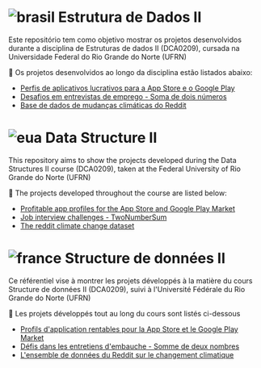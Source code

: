 # ![brasil](https://upload.wikimedia.org/wikipedia/commons/thumb/0/05/Flag_of_Brazil.svg/22px-Flag_of_Brazil.svg.png) Estrutura de Dados II
Este repositório tem como objetivo mostrar os projetos desenvolvidos durante a disciplina de Estruturas de dados II (DCA0209), cursada na Universidade Federal do Rio Grande do Norte (UFRN)

:file_folder: Os projetos desenvolvidos ao longo da disciplina estão listados abaixo:
- [Perfis de aplicativos lucrativos para a App Store e o Google Play](https://github.com/marianabritoazevedo/data-structure-ii/tree/main/Profitable_App_Profiles) 
- [Desafios em entrevistas de emprego - Soma de dois números](https://github.com/marianabritoazevedo/data-structure-ii/tree/main/TwoNumberSum)
- [Base de dados de mudanças climáticas do Reddit](https://github.com/marianabritoazevedo/data-structure-ii/tree/main/reddit-climate-change-dataset)

# ![eua](https://upload.wikimedia.org/wikipedia/commons/thumb/a/a4/Flag_of_the_United_States.svg/22px-Flag_of_the_United_States.svg.png) Data Structure II
This repository aims to show the projects developed during the Data Structures II course (DCA0209), taken at the Federal University of Rio Grande do Norte (UFRN)

:file_folder: The projects developed throughout the course are listed below:
- [Profitable app profiles for the App Store and Google Play Market](https://github.com/marianabritoazevedo/data-structure-ii/tree/main/Profitable_App_Profiles) 
- [Job interview challenges - TwoNumberSum](https://github.com/marianabritoazevedo/data-structure-ii/tree/main/TwoNumberSum)
- [The reddit climate change dataset](https://github.com/marianabritoazevedo/data-structure-ii/tree/main/reddit-climate-change-dataset)

# ![france](https://upload.wikimedia.org/wikipedia/commons/thumb/c/c3/Flag_of_France.svg/22px-Flag_of_France.svg.png) Structure de données II
Ce référentiel vise à montrer les projets développés à la matière du cours Structure de données II (DCA0209), suivi à l'Université Fédérale du Rio Grande do Norte (UFRN)

:file_folder: Les projets développés tout au long du cours sont listés ci-dessous
- [Profils d'application rentables pour la App Store et le Google Play Market](https://github.com/marianabritoazevedo/data-structure-ii/tree/main/Profitable_App_Profiles) 
- [Défis dans les entretiens d'embauche - Somme de deux nombres](https://github.com/marianabritoazevedo/data-structure-ii/tree/main/TwoNumberSum)
- [L'ensemble de données du Reddit sur le changement climatique](https://github.com/marianabritoazevedo/data-structure-ii/tree/main/reddit-climate-change-dataset)

